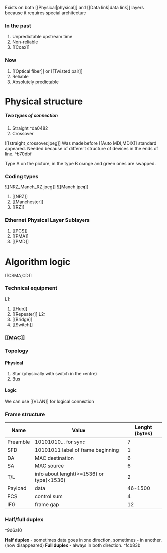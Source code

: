 Exists on both [[Physical|physical]] and [[Data link|data link]] layers because it requires special architecture

### In the past
1) Unpredictable upstream time
2) Non-reliable
3) [[Coax]]

### Now
1) [[Optical fiber]] or [[Twisted pair]]
2) Reliable
3) Absolutely predictable

# Physical structure
##### Two types of connection
1) Straight ^da0482
2) Crossover

![[straight_crossover.jpeg]]
Was made before [[Auto MDI,MDIX]] standard appeared. Needed because of different structure of devices in the ends of line. ^b70dbf

Type A on the picture, in the type B orange and green ones are swapped.

### Coding types
![[NRZ_Manch_RZ.jpeg]]
![[Manch.jpeg]]
1) [[NRZ]]
2) [[Manchester]]
3) [[RZ]]

### Ethernet Physical Layer Sublayers
1) [[PCS]]
2) [[PMA]]
3) [[PMD]]

# Algorithm logic
[[CSMA,CD]]

### Technical equipment
L1:
1) [[Hub]]
2) [[Repeater]]
L2:
1) [[Bridge]]
2) [[Switch]]

### [[MAC]]

### Topology
#### Physical
1) Star (physically with switch in the centre)
2) Bus
#### Logic
We can use [[VLAN]] for logical connection

### Frame structure

| Name     | Value                                    | Lenght (bytes) |
| -------- | ---------------------------------------- | -------------- |
| Preamble | 10101010... for sync                     | 7              |
| SFD      | 10101011   label of frame beginning      | 1              |
| DA       | MAC destination                          | 6              |
| SA       | MAC source                               | 6              |
| T/L      | info about lenght(>=1536) or type(<1536) | 2              |
| Payload  | data                                     | 46-1500        |
| FCS      | control sum                              | 4              |
| IFG      | frame gap                                | 12             |
### Half/full duplex

^9d6a10

**Half duplex** - sometimes data goes in one direction, sometimes - in another. (now disappeared)
**Full duplex** - always in both direction.  ^fcb83b

